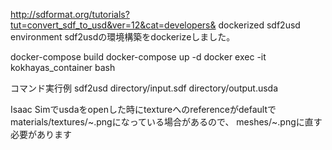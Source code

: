 http://sdformat.org/tutorials?tut=convert_sdf_to_usd&ver=12&cat=developers&
dockerized sdf2usd environment
sdf2usdの環境構築をdockerizeしました。

docker-compose build
docker-compose up -d
docker exec -it kokhayas_container bash

コマンド実行例 sdf2usd directory/input.sdf directory/output.usda

Isaac Simでusdaをopenした時にtextureへのreferenceがdefaultでmaterials/textures/~.pngになっている場合があるので、 meshes/~.pngに直す必要があります
